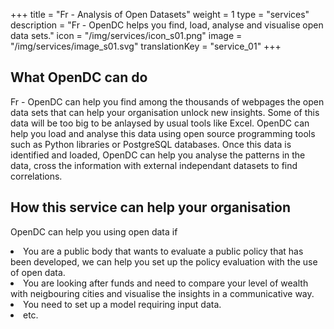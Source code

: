 +++
title = "Fr - Analysis of Open Datasets"
weight = 1
type = "services"
description = "Fr - OpenDC helps you find, load, analyse and visualise open data sets."
icon = "/img/services/icon_s01.png"
image = "/img/services/image_s01.svg"
translationKey = "service_01"
+++

## What OpenDC can do
Fr - OpenDC can help you find among the thousands of webpages the open data sets  that can help your organisation unlock new insights.
Some of this data will be too big to be anlaysed by usual tools like Excel. OpenDC can help you load and analyse this data using open source programming tools such as Python libraries or PostgreSQL databases.
Once this data is identified and loaded, OpenDC can help you analyse the patterns in the data, cross the information with external independant datasets to find correlations.

## How this service can help your organisation
OpenDC can help you using open data if
<li>You are a public body that wants to evaluate a public policy that has been developed, we can help you set up the policy evaluation with the use of open data.</li>
<li>You are looking after funds and need to compare your level of wealth with neigbouring cities and visualise the insights in a communicative way.
</li>
<li>You need to set up a model requiring input data.</li>
<li>etc.</li>
